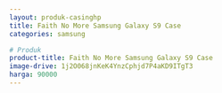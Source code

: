 ```yaml
---
layout: produk-casinghp
title: Faith No More Samsung Galaxy S9 Case
categories: samsung

# Produk
product-title: Faith No More Samsung Galaxy S9 Case
image-drive: 1j2O068jnKeK4YnzCphjd7P4aKD9ITgT3
harga: 90000
---
```

